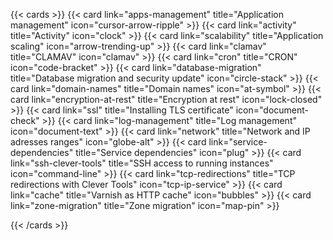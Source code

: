 
{{< cards >}}
  {{< card link="apps-management" title="Application management" icon="cursor-arrow-ripple" >}}
  {{< card link="activity" title="Activity" icon="clock" >}}
  {{< card link="scalability" title="Application scaling" icon="arrow-trending-up" >}}
  {{< card link="clamav" title="CLAMAV" icon="clamav" >}}
  {{< card link="cron" title="CRON" icon="code-bracket" >}}
  {{< card link="database-migration" title="Database migration and security update" icon="circle-stack" >}}
  {{< card link="domain-names" title="Domain names" icon="at-symbol" >}}
  {{< card link="encryption-at-rest" title="Encryption at rest" icon="lock-closed" >}}
  {{< card link="ssl" title="Installing TLS certificate" icon="document-check" >}}
  {{< card link="log-management" title="Log management" icon="document-text" >}}
  {{< card link="network" title="Network and IP adresses ranges" icon="globe-alt" >}}
  {{< card link="service-dependencies" title="Service dependencies" icon="plug" >}}
  {{< card link="ssh-clever-tools" title="SSH access to running instances" icon="command-line" >}}
  {{< card link="tcp-redirections" title="TCP redirections with Clever Tools" icon="tcp-ip-service" >}}
  {{< card link="cache" title="Varnish as HTTP cache" icon="bubbles" >}}
  {{< card link="zone-migration" title="Zone migration" icon="map-pin" >}}
  
{{< /cards >}}


